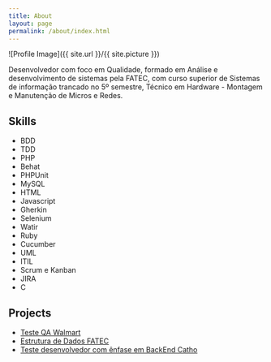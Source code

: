 ```yaml
---
title: About
layout: page
permalink: /about/index.html
---
```

![Profile Image]({{ site.url }}/{{ site.picture }})

<p>Desenvolvedor com foco em Qualidade, formado em Análise e desenvolvimento de sistemas pela FATEC, com curso superior de Sistemas de informação trancado no 5º semestre, Técnico em Hardware - Montagem e Manutenção de Micros e Redes.</p>

<h2>Skills</h2>

<ul class="skill-list">
	<li>BDD</li>
	<li>TDD</li>
	<li>PHP</li>
	<li>Behat</li>
	<li>PHPUnit</li>
	<li>MySQL</li>
	<li>HTML</li>
	<li>Javascript</li>
	<li>Gherkin</li>
	<li>Selenium</li>
	<li>Watir</li>
	<li>Ruby</li>
	<li>Cucumber</li>
	<li>UML</li>
	<li>ITIL</li>
	<li>Scrum e Kanban</li>
	<li>JIRA</li>
	<li>C</li>
</ul>

<h2>Projects</h2>

<ul>
	<li><a href="https://github.com/dgosantos89/teste_automacao">Teste QA Walmart</a></li>
	<li><a href="https://github.com/dgosantos89/URI_Online_Judge">Estrutura de Dados FATEC</a></li>
	<li><a href="https://github.com/dgosantos89/teste_backend_catho">Teste desenvolvedor com ênfase em BackEnd Catho</a></li>
</ul>
